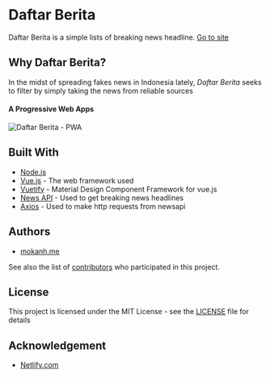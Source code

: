 # Daftar Berita 

Daftar Berita is a simple lists of breaking news headline. [Go to site](http://daftarberita.netlify.com/#/)

## Why Daftar Berita?

In the midst of spreading fakes news in Indonesia lately, *Daftar Berita* seeks to filter by simply taking the news from reliable sources

 #### A Progressive Web Apps
  ![Daftar Berita - PWA](https://media.giphy.com/media/3b8Kj4vIfWddFwPDxW/200w_d.gif)

## Built With

* [Node.js](https://nodejs.org/en/)
* [Vue.js](https://vuejs.org/v2/guide/) - The web framework used
* [Vuetify](https://vuetifyjs.com/) - Material Design Component Framework for vue.js
* [News API](https://newsapi.org/) - Used to get breaking news headlines
* [Axios](https://github.com/axios/axios) - Used to make http requests from newsapi


## Authors

* [mokanh.me](http://mokanh.me)

See also the list of [contributors](https://github.com/mokanh/daftarberita/contributors) who participated in this project.

## License

This project is licensed under the MIT License - see the [LICENSE](LICENSE) file for details


## Acknowledgement

* [Netlify.com](https://www.netlify.com/)
